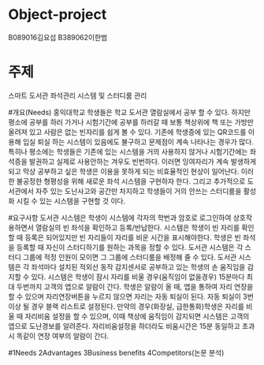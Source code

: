 # Object-project
B089016김요섭 B389062이한범

# 주제
스마트 도서관 좌석관리 시스템 및 스터디룸 관리 

#개요(Needs)
홍익대학교 학생들은 학교 도서관 열람실에서 공부 할 수 있다. 하지만 평소에 공부를 하러 가거나 시험기간에 공부를 하러갈 때 보통 
책상위에 책 또는 가방만 올려져 있고 사람은 없는 빈자리를 쉽게 볼 수 있다. 기존에 학생증에 있는 QR코드를 이용해 입실 퇴실 하는 
시스템이 있음에도 불구하고 문제점이 계속 나타나는 경우가 많다. 
특히나 평소에는 학생들은 기존에 있는 시스템을 거의 사용하지 않거나 시험기간에는 좌석증을 발권하고 실제로 사용안하는 겨우도 빈번하다. 이러면 잉여자리가 계속 발생하게 되고 막상 공부하고 싶은 학생은 이용을 못하게 되는 비효율적인 현상이 일어난다. 이러한 불공정한 형평성을 위해 새로운 좌석 시스템을 구현하자 한다. 
그리고 추가적으로 도서관에서 자주 있는 도난사고와 공간만 차지하고 학생들이 거의 안쓰는 스터디룸을 활성화 시킬 수 있는 시스템을 구현할 것 이다.

#요구사항
도서관 시스템은 학생이 시스템에 각자의 학번과 암호로 로그인하여 상호작용하면서 열람실의 빈 좌석을 확인하고 등록/반납한다. 시스템은 학생이 빈 자리를 확인 할 때 등록은 되어있지만 빈 자리들이 자리를 비운 시간을 표시해야한다. 학생은 빈 좌석을 등록할 때 자신이 스터디하기를 원하는 과목을 정할 수 있다. 도서관 시스템은 각 스터디 그룹에 적정 인원이 모이면 그 그룹에 스터디룸을 배정해 줄 수 있다. 도서관 시스템은 각 좌석마다 설치된 적외선 동작 감지센서로 공부하고 있는 학생의 손 움직임을 감지할 수 있다. 시스템은 학생이 잠시 자리를 비울 경우(움직임이 없을경우) 15분마다 최대 두번까지 고객의 앱으로 알람이 간다. 학생은 알람이 올 때, 앱을 통하여 자리 연장을 할 수 있으며 자리연장버튼을 누르지 않으면 자리는 자동 퇴실이 된다. 자동 퇴실이 3번이상 될 경우 블랙 리스트로 설정된다. 만약의 경우(화장실, 급한통화)학생은 자리를 비울 때 자리비움 설정을 할 수 있으며, 이때 책상에 움직임이 감지되면 시스템은 고객의 앱으로 도난경보를 알려준다. 자리비움설정을 하더라도 비움시간은 15분 동일하고 초과시 똑같이 연장 여부의 알람이 간다.

#1Needs 2Advantages 3Business benefits 4Competitors(논문 분석)
